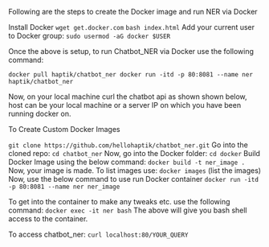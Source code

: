 Following are the steps to create the Docker image and run NER via Docker

Install Docker 
`wget get.docker.com` 
`bash index.html`
Add your current user to Docker group:
`sudo usermod -aG docker $USER`

Once the above is setup, to run Chatbot_NER via Docker use the following command:

`docker pull haptik/chatbot_ner docker run -itd -p 80:8081 --name ner haptik/chatbot_ner`

Now, on your local machine curl the chatbot api as shown shown below, host can be your local machine or a server IP on which you have been running docker on.

To Create Custom Docker Images

`git clone https://github.com/hellohaptik/chatbot_ner.git`
Go into the cloned repo:
`cd chatbot_ner`
Now, go into the Docker folder:
`cd docker`
Build Docker Image using the below command:
`docker build -t ner_image .`
Now, your image is made.
To list images use:
`docker images` (list the images)
Now, use the below command to use run Docker container
`docker run -itd -p 80:8081 --name ner ner_image`

To get into the container to make any tweaks etc. use the following command:
`docker exec -it ner bash`
The above will give you bash shell access to the container. 

To access chatbot_ner:
`curl localhost:80/YOUR_QUERY`
